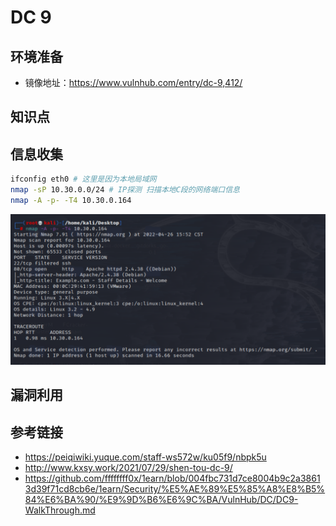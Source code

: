 # DC 9

## 环境准备

- 镜像地址：https://www.vulnhub.com/entry/dc-9,412/

## 知识点

## 信息收集

```bash
ifconfig eth0 # 这里是因为本地局域网
nmap -sP 10.30.0.0/24 # IP探测 扫描本地C段的网络端口信息
nmap -A -p- -T4 10.30.0.164
```

![](./img/vulnhub-dc9-1.png)

## 漏洞利用

## 参考链接

- https://peiqiwiki.yuque.com/staff-ws572w/ku05f9/nbpk5u
- http://www.kxsy.work/2021/07/29/shen-tou-dc-9/
- https://github.com/ffffffff0x/1earn/blob/004fbc731d7ce8004b9c2a38613d39f71cd8cb6e/1earn/Security/%E5%AE%89%E5%85%A8%E8%B5%84%E6%BA%90/%E9%9D%B6%E6%9C%BA/VulnHub/DC/DC9-WalkThrough.md